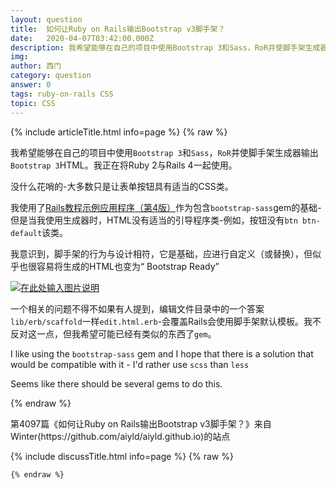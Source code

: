 ```yaml
---
layout: question
title:  如何让Ruby on Rails输出Bootstrap v3脚手架？
date:   2020-04-07T03:42:00.000Z
description: 我希望能够在自己的项目中使用Bootstrap 3和Sass，RoR并使脚手架生成器输出Bootstrap 3HTML。我正在将Ruby 2与Rails ...
img: 
author: 西门
category: question
answer: 0
tags: ruby-on-rails CSS
topic: CSS
---
```

<div class="article-root">
  <div class="article">
    {% include articleTitle.html info=page %}
    {% raw %}
    <div class="article-content"><p><font style="vertical-align: inherit;"><font style="vertical-align: inherit;">我希望能够</font><font style="vertical-align: inherit;">在自己的</font><font style="vertical-align: inherit;">项目中</font><font style="vertical-align: inherit;">使用</font></font><code>Bootstrap 3</code><font style="vertical-align: inherit;"><font style="vertical-align: inherit;">和</font></font><code>Sass</code><font style="vertical-align: inherit;"><font style="vertical-align: inherit;">，</font></font><code>RoR</code><font style="vertical-align: inherit;"><font style="vertical-align: inherit;">并使脚手架生成器输出</font></font><code>Bootstrap 3</code><font style="vertical-align: inherit;"><font style="vertical-align: inherit;">HTML。</font><font style="vertical-align: inherit;">我正在将Ruby 2与Rails 4一起使用。</font></font></p>

<p><font style="vertical-align: inherit;"><font style="vertical-align: inherit;">没什么花哨的-大多数只是让表单按钮具有适当的CSS类。</font></font></p>

<p><font style="vertical-align: inherit;"><font style="vertical-align: inherit;">我使用了</font></font><a href="https://github.com/railstutorial/sample_app_rails_4" rel="noreferrer"><font style="vertical-align: inherit;"><font style="vertical-align: inherit;">Rails教程示例应用程序（第4版）</font></font></a><font style="vertical-align: inherit;"><font style="vertical-align: inherit;">作为包含</font></font><code>bootstrap-sass</code><font style="vertical-align: inherit;"><font style="vertical-align: inherit;">gem的基础-但是当我使用生成器时，HTML没有适当的引导程序类-例如，按钮没有</font></font><code>btn btn-default</code><font style="vertical-align: inherit;"><font style="vertical-align: inherit;">该类。</font></font></p>

<p><font style="vertical-align: inherit;"><font style="vertical-align: inherit;">我意识到，脚手架的行为与设计相符，它是基础，应进行自定义（或替换），但似乎也很容易将生成的HTML也变为“ Bootstrap Ready”</font></font></p>

<p><a href="https://www.samyoc.com//uploads/users/24088/images/thumbnails/1586230793243.png" data-src="https://www.samyoc.com//uploads/users/24088/images/1586230793243.png" rel="noreferrer"><img src="https://i.stack.imgur.com/7YrOz.png" alt="在此处输入图片说明"></a></p>

<p><font style="vertical-align: inherit;"><font style="vertical-align: inherit;">一个相关的问题不得不如果有人提到，编辑文件目录中的一个答案</font></font><code>lib/erb/scaffold</code><font style="vertical-align: inherit;"><font style="vertical-align: inherit;">一样</font></font><code>edit.html.erb</code><font style="vertical-align: inherit;"><font style="vertical-align: inherit;">-会覆盖Rails会使用脚手架默认模板。</font><font style="vertical-align: inherit;">我不反对这一点，但我希望可能已经有类似的东西了</font></font><code>gem</code><font style="vertical-align: inherit;"><font style="vertical-align: inherit;">。</font></font></p>

<p>I like using the <code>bootstrap-sass</code> gem and I hope that there is a solution that would be compatible with it - I'd rather use <code>scss</code> than <code>less</code></p>

<p>Seems like there should be several gems to do this.</p></div>
    {% endraw %}
  </div>
  <p class="winter_mark">第4097篇《如何让Ruby on Rails输出Bootstrap v3脚手架？》来自Winter(https://github.com/aiyld/aiyld.github.io)的站点</p>
  <div class="discuss-wrapper">
    {% include discussTitle.html info=page %}
    {% raw %}
    
    {% endraw %}
  </div>
<div>
